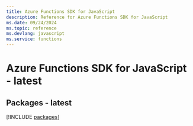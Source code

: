 ```yaml
---
title: Azure Functions SDK for JavaScript
description: Reference for Azure Functions SDK for JavaScript
ms.date: 09/24/2024
ms.topic: reference
ms.devlang: javascript
ms.service: functions
---
```

# Azure Functions SDK for JavaScript - latest
## Packages - latest
[!INCLUDE [packages](functions-index.md)]